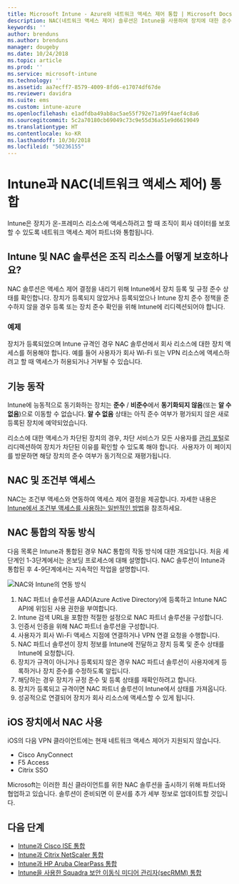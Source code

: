 ```yaml
---
title: Microsoft Intune - Azure와 네트워크 액세스 제어 통합 | Microsoft Docs
description: NAC(네트워크 액세스 제어) 솔루션은 Intune을 사용하여 장치에 대한 준수 및 등록을 확인합니다. NAC는 조건부 액세스를 사용한 특정 동작 및 작업을 포함합니다. 등록된 단계를 참조하고 파트너 솔루션 목록을 가져옵니다.
keywords: ''
author: brenduns
ms.author: brenduns
manager: dougeby
ms.date: 10/24/2018
ms.topic: article
ms.prod: ''
ms.service: microsoft-intune
ms.technology: ''
ms.assetid: aa7ecff7-8579-4009-8fd6-e17074df67de
ms.reviewer: davidra
ms.suite: ems
ms.custom: intune-azure
ms.openlocfilehash: e1adfdba49ab8ac5ae55f792e71a99f4aef4c8a6
ms.sourcegitcommit: 5c2a70180cb69049c73c9e55d36a51e9d6619049
ms.translationtype: HT
ms.contentlocale: ko-KR
ms.lasthandoff: 10/30/2018
ms.locfileid: "50236155"
---
```

# <a name="network-access-control-nac-integration-with-intune"></a>Intune과 NAC(네트워크 액세스 제어) 통합

Intune은 장치가 온-프레미스 리소스에 액세스하려고 할 때 조직이 회사 데이터를 보호할 수 있도록 네트워크 액세스 제어 파트너와 통합됩니다.

## <a name="how-do-intune-and-nac-solutions-help-protect-your-organization-resources"></a>Intune 및 NAC 솔루션은 조직 리소스를 어떻게 보호하나요?

NAC 솔루션은 액세스 제어 결정을 내리기 위해 Intune에서 장치 등록 및 규정 준수 상태를 확인합니다. 장치가 등록되지 않았거나 등록되었으나 Intune 장치 준수 정책을 준수하지 않을 경우 등록 또는 장치 준수 확인을 위해 Intune에 리디렉션되어야 합니다.

### <a name="example"></a>예제

장치가 등록되었으며 Intune 규격인 경우 NAC 솔루션에서 회사 리소스에 대한 장치 액세스를 허용해야 합니다. 예를 들어 사용자가 회사 Wi-Fi 또는 VPN 리소스에 액세스하려고 할 때 액세스가 허용되거나 거부될 수 있습니다.

## <a name="feature-behaviors"></a>기능 동작

Intune에 능동적으로 동기화하는 장치는 **준수** / **비준수**에서 **동기화되지 않음**(또는 **알 수 없음**)으로 이동할 수 없습니다. **알 수 없음** 상태는 아직 준수 여부가 평가되지 않은 새로 등록된 장치에 예약되었습니다.

리소스에 대한 액세스가 차단된 장치의 경우, 차단 서비스가 모든 사용자를 [관리 포털](https://portal.manage.microsoft.com)로 리디렉션하여 장치가 차단된 이유를 확인할 수 있도록 해야 합니다.  사용자가 이 페이지를 방문하면 해당 장치의 준수 여부가 동기적으로 재평가됩니다.

## <a name="nac-and-conditional-access"></a>NAC 및 조건부 액세스

NAC는 조건부 액세스와 연동하여 액세스 제어 결정을 제공합니다. 자세한 내용은 [Intune에서 조건부 액세스를 사용하는 일반적인 방법](conditional-access-intune-common-ways-use.md)을 참조하세요.

## <a name="how-the-nac-integration-works"></a>NAC 통합의 작동 방식

다음 목록은 Intune과 통합된 경우 NAC 통합의 작동 방식에 대한 개요입니다. 처음 세 단계인 1-3단계에서는 온보딩 프로세스에 대해 설명합니다. NAC 솔루션이 Intune과 통합된 후 4-9단계에서는 지속적인 작업을 설명합니다.

![NAC와 Intune의 연동 방식](./media/ca-intune-common-ways-2.png)

1. NAC 파트너 솔루션을 AAD(Azure Active Directory)에 등록하고 Intune NAC API에 위임된 사용 권한을 부여합니다.
2. Intune 검색 URL을 포함한 적절한 설정으로 NAC 파트너 솔루션을 구성합니다.
3. 인증서 인증을 위해 NAC 파트너 솔루션을 구성합니다.
4. 사용자가 회사 Wi-Fi 액세스 지점에 연결하거나 VPN 연결 요청을 수행합니다.
5. NAC 파트너 솔루션이 장치 정보를 Intune에 전달하고 장치 등록 및 준수 상태를 Intune에 요청합니다.
6. 장치가 규격이 아니거나 등록되지 않은 경우 NAC 파트너 솔루션이 사용자에게 등록하거나 장치 준수를 수정하도록 알립니다.
7. 해당하는 경우 장치가 규정 준수 및 등록 상태를 재확인하려고 합니다.
8. 장치가 등록되고 규격이면 NAC 파트너 솔루션이 Intune에서 상태를 가져옵니다.
9. 성공적으로 연결되어 장치가 회사 리소스에 액세스할 수 있게 됩니다.

## <a name="use-nac-on-your-ios-devices"></a>iOS 장치에서 NAC 사용

iOS의 다음 VPN 클라이언트에는 현재 네트워크 액세스 제어가 지원되지 않습니다.
-   Cisco AnyConnect
-   F5 Access
-   Citrix SSO  

Microsoft는 이러한 최신 클라이언트를 위한 NAC 솔루션을 출시하기 위해 파트너와 협업하고 있습니다. 솔루션이 준비되면 이 문서를 추가 세부 정보로 업데이트할 것입니다. 


## <a name="next-steps"></a>다음 단계

- [Intune과 Cisco ISE 통합](http://www.cisco.com/c/en/us/td/docs/security/ise/2-1/admin_guide/b_ise_admin_guide_21/b_ise_admin_guide_20_chapter_01000.html)
- [Intune과 Citrix NetScaler 통합](http://docs.citrix.com/en-us/netscaler-gateway/12/microsoft-intune-integration/configuring-network-access-control-device-check-for-netscaler-gateway-virtual-server-for-single-factor-authentication-deployment.html)
- [Intune과 HP Aruba ClearPass 통합](https://support.arubanetworks.com/Documentation/tabid/77/DMXModule/512/Command/Core_Download/Default.aspx?EntryId=31271)
- [Intune을 사용한 Squadra 보안 이동식 미디어 관리자(secRMM) 통합](http://www.squadratechnologies.com/StaticContent/ProductDownload/secRMM/9.9.0.0/secRMMIntuneAccessControlSetupGuide.pdf)
